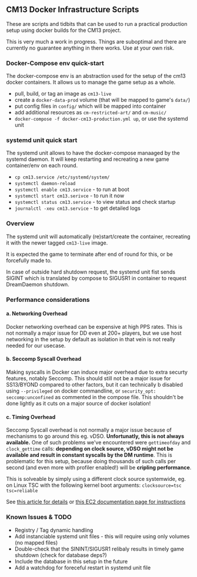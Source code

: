 ## CM13 Docker Infrastructure Scripts  

These are scripts and tidbits that can be used to run a practical production setup using docker builds for the CM13 project.

This is very much a work in progress. Things are suboptimal and there are currently no guarantee anything in there works. Use at your own risk.

### Docker-Compose env quick-start

 The docker-compose env is an abstraction used for the setup of the cm13 docker containers.
 It allows us to manage the game setup as a whole.

 * pull, build, or tag an image as `cm13-live`
 * create a `docker-data-prod` volume (that will be mapped to game's `data/`)
 * put config files in `config/` which will be mapped into container
 * add additional resources as `cm-restricted-art/` and `cm-music/`
 * `docker-compose -f docker-cm13-production.yml up`, or use the systemd unit

### systemd unit quick start

 The systemd unit allows to have the docker-compose manaaged by the systemd daemon.
 It will keep restarting and recreating a new game container/env on each round.

 * `cp cm13.service /etc/systemd/system/`
 * `systemctl daemon-reload`
 * `systemctl enable cm13.service` - to run at boot
 * `systemctl start cm13.serivce` - to run it now
 * `systemctl status cm13.service` - to view status and check startup
 * `journalctl -xeu cm13.service` - to get detailed logs

### Overview

The systemd unit will automatically (re)start/create the container, recreating it with the newer tagged `cm13-live` image.

It is expected the game to terminate after end of round for this, or be forcefully made to.

In case of outside hard shutdown request, the systemd unit fist sends SIGINT which is translated by compose to SIGUSR1 in container to request DreamDaemon shutdown.

### Performance considerations

#### a. Networking Overhead

Docker networking overhead can be expensive at high PPS rates. This is not normally a major issue for DD even at 200+ players, but we use host networking in the setup by default as isolation in that vein is not really needed for our usecase.

#### b. Seccomp Syscall Overhead

Making syscalls in Docker can induce major overhead due to extra securty features, notably Seccomp. This should still not be a major issue for SS13/BYOND compared to other factors, but it can technically b disabled using `--privileged` on docker commandline, or `security_opt: seccomp:unconfined` as commented in the compose file. This shouldn't be done lightly as it cuts on a major source of docker isolation!

#### c. Timing Overhead

Seccomp Syscall overhead is not normally a major issue because of mechanisms to go around this eg. vDSO. **Unfortunatly, this is not always available.** One of such problems we've encountered were `gettimeofday` and `clock_gettime` calls: **depending on clock source, vDSO might not be available and result in constant syscalls by the DM runtime**. This is problematic for this setup, because doing thousands of such calls per second (and even more with profiler enabled!) will be **cripling performance**. 

This is solveable by simply using a different clock source systemwide, eg. on Linux TSC with the following kernel boot arguments: `clocksource=tsc tsc=reliable`

See [this article for details](https://careers.appian.com/blog/the-tech-corner/yet-another-reason-your-docker-containers-may-be-slow-on-ec2-clock_gettime-gettimeofday-and-seccomp/) or [this EC2 documentation page for instructions](https://aws.amazon.com/premiumsupport/knowledge-center/manage-ec2-linux-clock-source/) 


### Known Issues & TODO

 * Registry / Tag dynamic handling
 * Add instanciable systemd unit files - this will require using only volumes (no mapped files)
 * Double-check that the SININT/SIGUSR1 relibaly results in timely game shutdown (check for database deps?)
 * Include the database in this setup in the future
 * Add a watchdog for foreceful restart in systemd unit file


